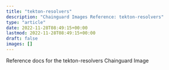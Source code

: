 ```yaml
---
title: "tekton-resolvers"
description: "Chainguard Images Reference: tekton-resolvers"
type: "article"
date: 2022-11-28T08:49:15+00:00
lastmod: 2022-11-28T08:49:15+00:00
draft: false
images: []
---
```


Reference docs for the tekton-resolvers Chainguard Image
